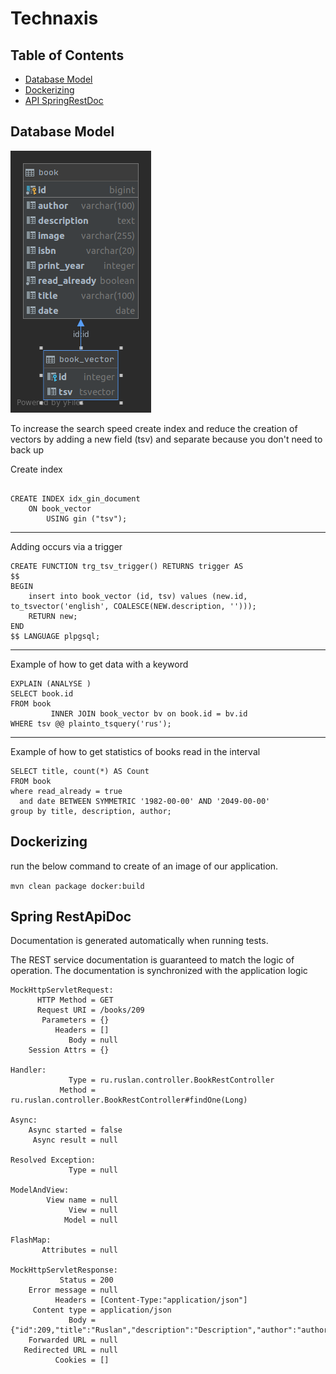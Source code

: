 # Technaxis

## Table of Contents
- [Database Model](#database-model)
- [Dockerizing](#dockerizing)
- [API SpringRestDoc](#spring-restapidoc)

  
  
## Database Model
![model](book_vector.png)

To increase the search speed create index 
and reduce the creation of vectors by adding a new field (tsv) and separate because you don't need to back up
 
Create index 
```postgresql

CREATE INDEX idx_gin_document
    ON book_vector
        USING gin ("tsv");
```
---

Adding occurs via a trigger
```postgresql
CREATE FUNCTION trg_tsv_trigger() RETURNS trigger AS
$$
BEGIN
    insert into book_vector (id, tsv) values (new.id, to_tsvector('english', COALESCE(NEW.description, '')));
    RETURN new;
END
$$ LANGUAGE plpgsql;
```
---

Example of how to get data with a keyword
```postgresql
EXPLAIN (ANALYSE )
SELECT book.id
FROM book
         INNER JOIN book_vector bv on book.id = bv.id
WHERE tsv @@ plainto_tsquery('rus');
```

---

Example of how to get statistics of books read in the interval

```postgresql
SELECT title, count(*) AS Count
FROM book
where read_already = true
  and date BETWEEN SYMMETRIC '1982-00-00' AND '2049-00-00'
group by title, description, author;
```
## Dockerizing
run the below command to create 
of an image of our application.

`mvn clean package docker:build`


## Spring RestApiDoc
Documentation is generated automatically when running tests.

The REST service documentation is guaranteed to match the logic of operation. The documentation is synchronized with the application logic
```text
MockHttpServletRequest:
      HTTP Method = GET
      Request URI = /books/209
       Parameters = {}
          Headers = []
             Body = null
    Session Attrs = {}

Handler:
             Type = ru.ruslan.controller.BookRestController
           Method = ru.ruslan.controller.BookRestController#findOne(Long)

Async:
    Async started = false
     Async result = null

Resolved Exception:
             Type = null

ModelAndView:
        View name = null
             View = null
            Model = null

FlashMap:
       Attributes = null

MockHttpServletResponse:
           Status = 200
    Error message = null
          Headers = [Content-Type:"application/json"]
     Content type = application/json
             Body = {"id":209,"title":"Ruslan","description":"Description","author":"author","isbn":"","printYear":2020,"readAlready":false,"image":"http://example.com/"}
    Forwarded URL = null
   Redirected URL = null
          Cookies = []



```